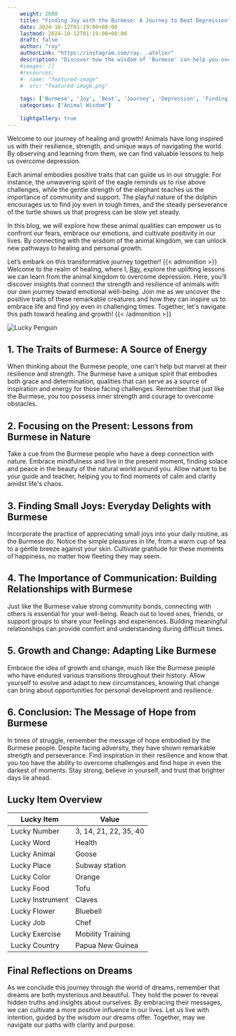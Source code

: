 ```yaml
---
    weight: 2600
    title: "Finding Joy with the Burmese: A Journey to Beat Depression"  # Assuming 'title' column exists
    date: 2024-10-12T01:19:00+08:00
    lastmod: 2024-10-12T01:19:00+08:00
    draft: false
    author: "ray"
    authorLink: "https://instagram.com/ray._.atelier"
    description: "Discover how the wisdom of 'Burmese' can help you overcome depression and find joy in your life journey."
    #images: []
    #resources:
    #- name: "featured-image"
    #  src: "featured-image.png"
    
    tags: ['Burmese', 'Joy', 'Beat', 'Journey', 'Depression', 'Finding']
    categories: ["Animal Wisdom"]
    
    lightgallery: true
---
```

    
Welcome to our journey of healing and growth! Animals have long inspired us with their resilience, strength, and unique ways of navigating the world. By observing and learning from them, we can find valuable lessons to help us overcome depression.

Each animal embodies positive traits that can guide us in our struggle. For instance, the unwavering spirit of the eagle reminds us to rise above challenges, while the gentle strength of the elephant teaches us the importance of community and support. The playful nature of the dolphin encourages us to find joy even in tough times, and the steady perseverance of the turtle shows us that progress can be slow yet steady.

In this blog, we will explore how these animal qualities can empower us to confront our fears, embrace our emotions, and cultivate positivity in our lives. By connecting with the wisdom of the animal kingdom, we can unlock new pathways to healing and personal growth.

Let’s embark on this transformative journey together!
{{< admonition >}}
Welcome to the realm of healing, where I, [Ray](https://instagram.com/ray._.atelier), explore the uplifting lessons we can learn from the animal kingdom to overcome depression. Here, you’ll discover insights that connect the strength and resilience of animals with our own journey toward emotional well-being. Join me as we uncover the positive traits of these remarkable creatures and how they can inspire us to embrace life and find joy even in challenging times. Together, let's navigate this path toward healing and growth!
{{< /admonition >}}

![Lucky Penguin](https://cdn.pixabay.com/photo/2024/09/07/02/34/penguins-9028827_1280.jpg "Lucky Penguin")

## 1. The Traits of Burmese: A Source of Energy
When thinking about the Burmese people, one can't help but marvel at their resilience and strength. The Burmese have a unique spirit that embodies both grace and determination, qualities that can serve as a source of inspiration and energy for those facing challenges. Remember that just like the Burmese, you too possess inner strength and courage to overcome obstacles.

## 2. Focusing on the Present: Lessons from Burmese in Nature
Take a cue from the Burmese people who have a deep connection with nature. Embrace mindfulness and live in the present moment, finding solace and peace in the beauty of the natural world around you. Allow nature to be your guide and teacher, helping you to find moments of calm and clarity amidst life's chaos.

## 3. Finding Small Joys: Everyday Delights with Burmese
Incorporate the practice of appreciating small joys into your daily routine, as the Burmese do. Notice the simple pleasures in life, from a warm cup of tea to a gentle breeze against your skin. Cultivate gratitude for these moments of happiness, no matter how fleeting they may seem.

## 4. The Importance of Communication: Building Relationships with Burmese
Just like the Burmese value strong community bonds, connecting with others is essential for your well-being. Reach out to loved ones, friends, or support groups to share your feelings and experiences. Building meaningful relationships can provide comfort and understanding during difficult times.

## 5. Growth and Change: Adapting Like Burmese
Embrace the idea of growth and change, much like the Burmese people who have endured various transitions throughout their history. Allow yourself to evolve and adapt to new circumstances, knowing that change can bring about opportunities for personal development and resilience.

## 6. Conclusion: The Message of Hope from Burmese
In times of struggle, remember the message of hope embodied by the Burmese people. Despite facing adversity, they have shown remarkable strength and perseverance. Find inspiration in their resilience and know that you too have the ability to overcome challenges and find hope in even the darkest of moments. Stay strong, believe in yourself, and trust that brighter days lie ahead.


## Lucky Item Overview
| Lucky Item          | Value              |
|---------------|--------------------|
| Lucky Number        | 3, 14, 21, 22, 35, 40  |
| Lucky Word          | Health |
| Lucky Animal        | Goose |
| Lucky Place         | Subway station     |
| Lucky Color         | Orange     |
| Lucky Food          | Tofu      |
| Lucky Instrument    | Claves |
| Lucky Flower        | Bluebell    |
| Lucky Job           | Chef       |
| Lucky Exercise      | Mobility Training  |
| Lucky Country       | Papua New Guinea    |


##  Final Reflections on Dreams

As we conclude this journey through the world of dreams, remember that dreams are both mysterious and beautiful. They hold the power to reveal hidden truths and insights about ourselves. By embracing their messages, we can cultivate a more positive influence in our lives. Let us live with intention, guided by the wisdom our dreams offer. Together, may we navigate our paths with clarity and purpose.
